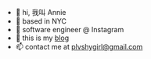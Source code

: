 - 👋 hi, 我叫 Annie 
- 📍 based in NYC
- 📱 software engineer @ Instagram
- 💭 this is my [blog][blog-site] 
- 📫 contact me at plvshygirl@gmail.com

[blog-site]: https://anniesui.org/

<!--
**breadou-sui/breadou-sui** is a ✨ _special_ ✨ repository because its `README.md` (this file) appears on your GitHub profile.

Here are some ideas to get you started:

- 🔭 I’m currently working on ...
- 🌱 I’m currently learning ...
- 👯 I’m looking to collaborate on ...
- 🤔 I’m looking for help with ...
- 💬 Ask me about ...
- 📫 How to reach me: ...
- 😄 Pronouns: ...
- ⚡ Fun fact: ...
-->
